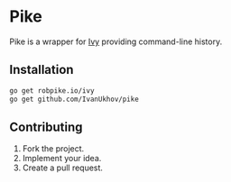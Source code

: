 # Pike

Pike is a wrapper for [Ivy][ivy] providing command-line history.

## Installation

```bash
go get robpike.io/ivy
go get github.com/IvanUkhov/pike
```

## Contributing

1. Fork the project.
2. Implement your idea.
3. Create a pull request.

[ivy]: https://github.com/robpike/ivy
